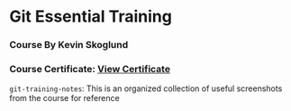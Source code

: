 # Git Essential Training
### Course By Kevin Skoglund
### Course Certificate: [View Certificate]()

`git-training-notes`: This is an organized collection of useful screenshots from the course for reference
 
